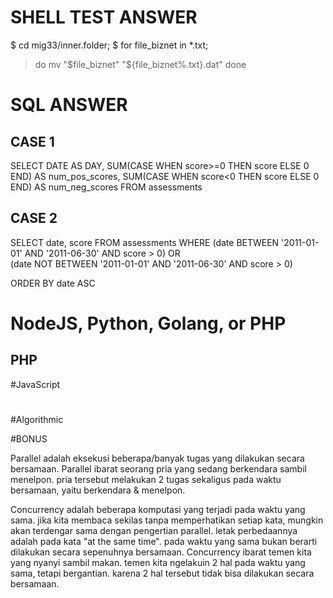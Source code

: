 # SHELL TEST ANSWER


$ cd mig33/inner.folder;
$ for file_biznet in *.txt;
> do
> mv "$file_biznet" "${file_biznet%.txt}.dat"
> done



# SQL ANSWER
## CASE 1

SELECT DATE AS DAY,
	SUM(CASE WHEN score>=0 THEN score ELSE 0 END) AS num_pos_scores,
	SUM(CASE WHEN score<0 THEN score ELSE 0 END) AS num_neg_scores
FROM assessments


## CASE 2

SELECT date, score
FROM assessments
WHERE 
  (date BETWEEN '2011-01-01' AND '2011-06-30' AND score > 0) OR  
  (date NOT BETWEEN '2011-01-01' AND '2011-06-30' AND score > 0)

ORDER BY date ASC 



# NodeJS, Python, Golang, or PHP
## PHP

<?php   
$nilai_input = 100; 
$n = $nilai_input;

cetakBilPrima($n); 

function bilPrima($n) 
{  
    if ($n <= 1) 
        return false; 
    if ($n <= 3) 
        return true; 
    if ($n % 2 == 0 || $n % 3 == 0) 
        return false; 
  
    for ($i = 5; $i * $i <= $n; $i = $i + 6) 
        if ($n % $i == 0 ||  $n % ($i + 2) == 0) 
            return false; 
    return true; 
} 
function cetakBilPrima($n) 
{ 
    
    for ($i = 2; $i <= $n; $i++)  
    { 
        if (bilPrima($i)) 
          echo $i . ", " ;
    } 
} 
?> 


#JavaScript




#








#Algorithmic
<?php 

  $nilai = 6;
  $n = $nilai;
  angkaKombinasi($n); 
  
function cariKombinasiANgka($arr, $index, $angka, $nilaiX) 
{ 
	if ($nilaiX < 0) 
		return; 
	if ($nilaiX == 0) 
	{ 
		for ($i = 0; $i < $index; $i++) 
			echo $arr[$i] , ", "; 
		echo "\n"; 
		return; 
	} 
  
	$hasil = ($index == 0) ? 1 : $arr[$index - 1]; 

	for ($h = $hasil; $h <= $angka ; $h++) 
	{ 
		$arr[$index] = $h; 
		cariKombinasiANgka($arr, $index + 1, $angka, $nilaiX - $h); 
	} 
} 

function angkaKombinasi($n) 
{ 
	$arr = array(); 
	cariKombinasiANgka($arr, 0, $n, $n); 
} 

?> 




#BONUS

Parallel adalah eksekusi beberapa/banyak tugas yang dilakukan secara bersamaan. Parallel ibarat seorang pria yang sedang berkendara sambil menelpon. pria tersebut melakukan 2 tugas sekaligus pada waktu bersamaan, yaitu berkendara & menelpon.




Concurrency adalah beberapa komputasi yang terjadi pada waktu yang sama. jika kita membaca sekilas tanpa memperhatikan setiap kata, mungkin akan terdengar sama dengan pengertian parallel. letak perbedaannya adalah pada kata "at the same time". pada waktu yang sama bukan berarti dilakukan secara sepenuhnya bersamaan. Concurrency ibarat temen kita yang nyanyi sambil makan. temen kita ngelakuin 2 hal pada waktu yang sama, tetapi bergantian. karena 2 hal tersebut tidak bisa dilakukan secara bersamaan.
